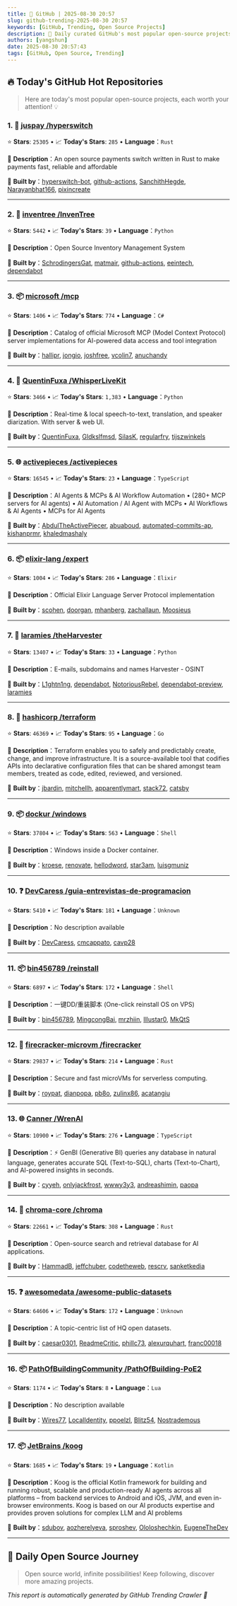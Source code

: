 ```yaml
---
title: 🚀 GitHub | 2025-08-30 20:57
slug: github-trending-2025-08-30 20:57
keywords: [GitHub, Trending, Open Source Projects]
description: 🌟 Daily curated GitHub's most popular open-source projects to help you stay on the pulse of technology!
authors: [yangshun]
date: 2025-08-30 20:57:43
tags: [GitHub, Open Source, Trending]
---
```


## 🔥 Today's GitHub Hot Repositories

> Here are today's most popular open-source projects, each worth your attention! 💡

### 1. 🦀 [juspay /hyperswitch](https://github.com/juspay/hyperswitch)

⭐ **Stars**: `25305`   •   📈 **Today's Stars**: `285`   •   **Language**：`Rust`

📝 **Description**：An open source payments switch written in Rust to make payments fast, reliable and affordable

🤝 **Built by**：[hyperswitch-bot](https://github.com/hyperswitch-bot), [github-actions](https://github.com/github-actions), [SanchithHegde](https://github.com/SanchithHegde), [Narayanbhat166](https://github.com/Narayanbhat166), [pixincreate](https://github.com/pixincreate)

---

### 2. 🐍 [inventree /InvenTree](https://github.com/inventree/InvenTree)

⭐ **Stars**: `5442`   •   📈 **Today's Stars**: `39`   •   **Language**：`Python`

📝 **Description**：Open Source Inventory Management System

🤝 **Built by**：[SchrodingersGat](https://github.com/SchrodingersGat), [matmair](https://github.com/matmair), [github-actions](https://github.com/github-actions), [eeintech](https://github.com/eeintech), [dependabot](https://github.com/dependabot)

---

### 3. 📦 [microsoft /mcp](https://github.com/microsoft/mcp)

⭐ **Stars**: `1406`   •   📈 **Today's Stars**: `774`   •   **Language**：`C#`

📝 **Description**：Catalog of official Microsoft MCP (Model Context Protocol) server implementations for AI-powered data access and tool integration

🤝 **Built by**：[hallipr](https://github.com/hallipr), [jongio](https://github.com/jongio), [joshfree](https://github.com/joshfree), [vcolin7](https://github.com/vcolin7), [anuchandy](https://github.com/anuchandy)

---

### 4. 🐍 [QuentinFuxa /WhisperLiveKit](https://github.com/QuentinFuxa/WhisperLiveKit)

⭐ **Stars**: `3466`   •   📈 **Today's Stars**: `1,383`   •   **Language**：`Python`

📝 **Description**：Real-time & local speech-to-text, translation, and speaker diarization. With server & web UI.

🤝 **Built by**：[QuentinFuxa](https://github.com/QuentinFuxa), [Gldkslfmsd](https://github.com/Gldkslfmsd), [SilasK](https://github.com/SilasK), [regularfry](https://github.com/regularfry), [tijszwinkels](https://github.com/tijszwinkels)

---

### 5. 🌐 [activepieces /activepieces](https://github.com/activepieces/activepieces)

⭐ **Stars**: `16545`   •   📈 **Today's Stars**: `23`   •   **Language**：`TypeScript`

📝 **Description**：AI Agents & MCPs & AI Workflow Automation • (280+ MCP servers for AI agents) • AI Automation / AI Agent with MCPs • AI Workflows & AI Agents • MCPs for AI Agents

🤝 **Built by**：[AbdulTheActivePiecer](https://github.com/AbdulTheActivePiecer), [abuaboud](https://github.com/abuaboud), [automated-commits-ap](https://github.com/automated-commits-ap), [kishanprmr](https://github.com/kishanprmr), [khaledmashaly](https://github.com/khaledmashaly)

---

### 6. 📦 [elixir-lang /expert](https://github.com/elixir-lang/expert)

⭐ **Stars**: `1004`   •   📈 **Today's Stars**: `286`   •   **Language**：`Elixir`

📝 **Description**：Official Elixir Language Server Protocol implementation

🤝 **Built by**：[scohen](https://github.com/scohen), [doorgan](https://github.com/doorgan), [mhanberg](https://github.com/mhanberg), [zachallaun](https://github.com/zachallaun), [Moosieus](https://github.com/Moosieus)

---

### 7. 🐍 [laramies /theHarvester](https://github.com/laramies/theHarvester)

⭐ **Stars**: `13407`   •   📈 **Today's Stars**: `33`   •   **Language**：`Python`

📝 **Description**：E-mails, subdomains and names Harvester - OSINT

🤝 **Built by**：[L1ghtn1ng](https://github.com/L1ghtn1ng), [dependabot](https://github.com/dependabot), [NotoriousRebel](https://github.com/NotoriousRebel), [dependabot-preview](https://github.com/dependabot-preview), [laramies](https://github.com/laramies)

---

### 8. 🚦 [hashicorp /terraform](https://github.com/hashicorp/terraform)

⭐ **Stars**: `46369`   •   📈 **Today's Stars**: `95`   •   **Language**：`Go`

📝 **Description**：Terraform enables you to safely and predictably create, change, and improve infrastructure. It is a source-available tool that codifies APIs into declarative configuration files that can be shared amongst team members, treated as code, edited, reviewed, and versioned.

🤝 **Built by**：[jbardin](https://github.com/jbardin), [mitchellh](https://github.com/mitchellh), [apparentlymart](https://github.com/apparentlymart), [stack72](https://github.com/stack72), [catsby](https://github.com/catsby)

---

### 9. 📦 [dockur /windows](https://github.com/dockur/windows)

⭐ **Stars**: `37804`   •   📈 **Today's Stars**: `563`   •   **Language**：`Shell`

📝 **Description**：Windows inside a Docker container.

🤝 **Built by**：[kroese](https://github.com/kroese), [renovate](https://github.com/renovate), [hellodword](https://github.com/hellodword), [star3am](https://github.com/star3am), [luisgmuniz](https://github.com/luisgmuniz)

---

### 10. ❓ [DevCaress /guia-entrevistas-de-programacion](https://github.com/DevCaress/guia-entrevistas-de-programacion)

⭐ **Stars**: `5410`   •   📈 **Today's Stars**: `181`   •   **Language**：`Unknown`

📝 **Description**：No description available

🤝 **Built by**：[DevCaress](https://github.com/DevCaress), [cmcappato](https://github.com/cmcappato), [cavp28](https://github.com/cavp28)

---

### 11. 📦 [bin456789 /reinstall](https://github.com/bin456789/reinstall)

⭐ **Stars**: `6897`   •   📈 **Today's Stars**: `172`   •   **Language**：`Shell`

📝 **Description**：一键DD/重装脚本 (One-click reinstall OS on VPS)

🤝 **Built by**：[bin456789](https://github.com/bin456789), [MingcongBai](https://github.com/MingcongBai), [mrzhiin](https://github.com/mrzhiin), [Illustar0](https://github.com/Illustar0), [MkQtS](https://github.com/MkQtS)

---

### 12. 🦀 [firecracker-microvm /firecracker](https://github.com/firecracker-microvm/firecracker)

⭐ **Stars**: `29837`   •   📈 **Today's Stars**: `214`   •   **Language**：`Rust`

📝 **Description**：Secure and fast microVMs for serverless computing.

🤝 **Built by**：[roypat](https://github.com/roypat), [dianpopa](https://github.com/dianpopa), [pb8o](https://github.com/pb8o), [zulinx86](https://github.com/zulinx86), [acatangiu](https://github.com/acatangiu)

---

### 13. 🌐 [Canner /WrenAI](https://github.com/Canner/WrenAI)

⭐ **Stars**: `10900`   •   📈 **Today's Stars**: `276`   •   **Language**：`TypeScript`

📝 **Description**：⚡️ GenBI (Generative BI) queries any database in natural language, generates accurate SQL (Text-to-SQL), charts (Text-to-Chart), and AI-powered insights in seconds.

🤝 **Built by**：[cyyeh](https://github.com/cyyeh), [onlyjackfrost](https://github.com/onlyjackfrost), [wwwy3y3](https://github.com/wwwy3y3), [andreashimin](https://github.com/andreashimin), [paopa](https://github.com/paopa)

---

### 14. 🦀 [chroma-core /chroma](https://github.com/chroma-core/chroma)

⭐ **Stars**: `22661`   •   📈 **Today's Stars**: `308`   •   **Language**：`Rust`

📝 **Description**：Open-source search and retrieval database for AI applications.

🤝 **Built by**：[HammadB](https://github.com/HammadB), [jeffchuber](https://github.com/jeffchuber), [codetheweb](https://github.com/codetheweb), [rescrv](https://github.com/rescrv), [sanketkedia](https://github.com/sanketkedia)

---

### 15. ❓ [awesomedata /awesome-public-datasets](https://github.com/awesomedata/awesome-public-datasets)

⭐ **Stars**: `64606`   •   📈 **Today's Stars**: `172`   •   **Language**：`Unknown`

📝 **Description**：A topic-centric list of HQ open datasets.

🤝 **Built by**：[caesar0301](https://github.com/caesar0301), [ReadmeCritic](https://github.com/ReadmeCritic), [phillc73](https://github.com/phillc73), [alexurquhart](https://github.com/alexurquhart), [franc00018](https://github.com/franc00018)

---

### 16. 📦 [PathOfBuildingCommunity /PathOfBuilding-PoE2](https://github.com/PathOfBuildingCommunity/PathOfBuilding-PoE2)

⭐ **Stars**: `1174`   •   📈 **Today's Stars**: `8`   •   **Language**：`Lua`

📝 **Description**：No description available

🤝 **Built by**：[Wires77](https://github.com/Wires77), [LocalIdentity](https://github.com/LocalIdentity), [ppoelzl](https://github.com/ppoelzl), [Blitz54](https://github.com/Blitz54), [Nostrademous](https://github.com/Nostrademous)

---

### 17. 📦 [JetBrains /koog](https://github.com/JetBrains/koog)

⭐ **Stars**: `1685`   •   📈 **Today's Stars**: `19`   •   **Language**：`Kotlin`

📝 **Description**：Koog is the official Kotlin framework for building and running robust, scalable and production-ready AI agents across all platforms – from backend services to Android and iOS, JVM, and even in-browser environments. Koog is based on our AI products expertise and provides proven solutions for complex LLM and AI problems

🤝 **Built by**：[sdubov](https://github.com/sdubov), [aozherelyeva](https://github.com/aozherelyeva), [sproshev](https://github.com/sproshev), [Ololoshechkin](https://github.com/Ololoshechkin), [EugeneTheDev](https://github.com/EugeneTheDev)

---

## 🌈 Daily Open Source Journey

> Open source world, infinite possibilities! Keep following, discover more amazing projects.

*This report is automatically generated by GitHub Trending Crawler 🤖*

